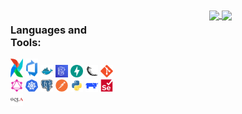 <!--
**Donzellini/Donzellini** is a ✨ _special_ ✨ repository because its `README.md` (this file) appears on your GitHub profile.

Here are some ideas to get you started:

- 🔭 I’m currently working on ...
- 🌱 I’m currently learning ...
- 👯 I’m looking to collaborate on ...
- 🤔 I’m looking for help with ...
- 💬 Ask me about ...
- 📫 How to reach me: ...
- 😄 Pronouns: ...
- ⚡ Fun fact: ...
-->

<div style="display: flex; align-items: flex-start;">
  <div style="flex: 1;">
    <h3 align="left">Languages and Tools:</h3>
    <p align="left">
      <a><img src="https://github.com/devicons/devicon/blob/master/icons/apacheairflow/apacheairflow-original.svg" alt="apache-airflow" width="20" height="30"/></a> 
      <a><img src="https://github.com/devicons/devicon/blob/master/icons/azuredevops/azuredevops-original.svg" alt="azure-devops" width="20" height="30"/></a> 
      <a><img src="https://github.com/devicons/devicon/blob/master/icons/docker/docker-original.svg" alt="docker" width="20" height="20"/></a> 
      <a><img src="https://github.com/devicons/devicon/blob/master/icons/dynamodb/dynamodb-original.svg" alt="dynamo-db" width="20" height="20"/></a> 
      <a><img src="https://github.com/devicons/devicon/blob/master/icons/fastapi/fastapi-original.svg" alt="fast-api" width="20" height="20"/></a> 
      <a><img src="https://github.com/devicons/devicon/blob/master/icons/flask/flask-original.svg" alt="flask" width="20" height="20"/></a> 
      <a><img src="https://github.com/devicons/devicon/blob/master/icons/git/git-original.svg" alt="git" width="20" height="20"/></a> 
      <a><img src="https://github.com/devicons/devicon/blob/master/icons/graphql/graphql-plain.svg" alt="graphql" width="20" height="20"/></a> 
      <a><img src="https://github.com/devicons/devicon/blob/master/icons/kubernetes/kubernetes-original.svg" alt="kubernetes" width="20" height="20"/></a> 
      <a><img src="https://github.com/devicons/devicon/blob/master/icons/postgresql/postgresql-original.svg" alt="postgres" width="20" height="20"/></a>
      <a><img src="https://github.com/devicons/devicon/blob/master/icons/postman/postman-original.svg" alt="postman" width="20" height="20"/></a>
      <a><img src="https://github.com/devicons/devicon/blob/master/icons/python/python-original.svg" alt="python" width="20" height="20"/></a> 
      <a><img src="https://github.com/devicons/devicon/blob/master/icons/rancher/rancher-original.svg" alt="rancher" width="20" height="20"/></a>
      <a><img src="https://github.com/devicons/devicon/blob/master/icons/selenium/selenium-original.svg" alt="selenium" width="20" height="20"/></a>
      <a><img src="https://github.com/devicons/devicon/blob/master/icons/sqlalchemy/sqlalchemy-original.svg" alt="sqlalchemy" width="20" height="20"/></a>
    </p>
  </div>

  <div style="flex: 2; display: flex; justify-content: center; align-items: center;">
    <div>
      <a href="https://github.com/anuraghazra/github-readme-stats">
        <img height=200 align="center" src="https://github-readme-stats.vercel.app/api?username=Donzellini&theme=blue_navy&hide_title=true&hide_rank=true" />
      </a>
      <a href="https://github.com/anuraghazra/convoychat">
        <img height=200 align="center" src="https://github-readme-stats.vercel.app/api/top-langs?username=Donzellini&layout=compact&theme=blue_navy&langs_count=8&hide_title=true&card_width=360" />
      </a>
    </div>
  </div>
</div>




